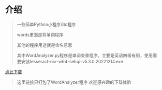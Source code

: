 # 介绍

>一些简单Python小程序和c程序
>
>words里面是背单词程序
>
>其他的程序用途就是命名意思
>
>其中WordAnalyzer.py程序是单词查重程序，主要是英语四级有用，使用需要安装tesseract-ocr-w64-setup-v5.3.0.20221214.exe
>
[点此下载](https://github.com/WorldDawnAres/miscellaneous/releases)
>这里链接只打包了WordAnalyzer程序
>欢迎感兴趣的下载体验
